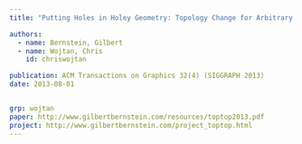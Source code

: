 ```yaml
---
title: "Putting Holes in Holey Geometry: Topology Change for Arbitrary Surfaces"

authors:
  - name: Bernstein, Gilbert
  - name: Wojtan, Chris
    id: chriswojtan

publication: ACM Transactions on Graphics 32(4) (SIGGRAPH 2013)
date: 2013-08-01


grp: wojtan
paper: http://www.gilbertbernstein.com/resources/toptop2013.pdf
project: http://www.gilbertbernstein.com/project_toptop.html
---
```

